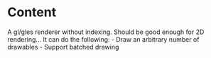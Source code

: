 # Content
A gl/gles renderer without indexing. Should be good enough for 2D rendering...
It can do the following:
	- Draw an arbitrary number of drawables
	- Support batched drawing